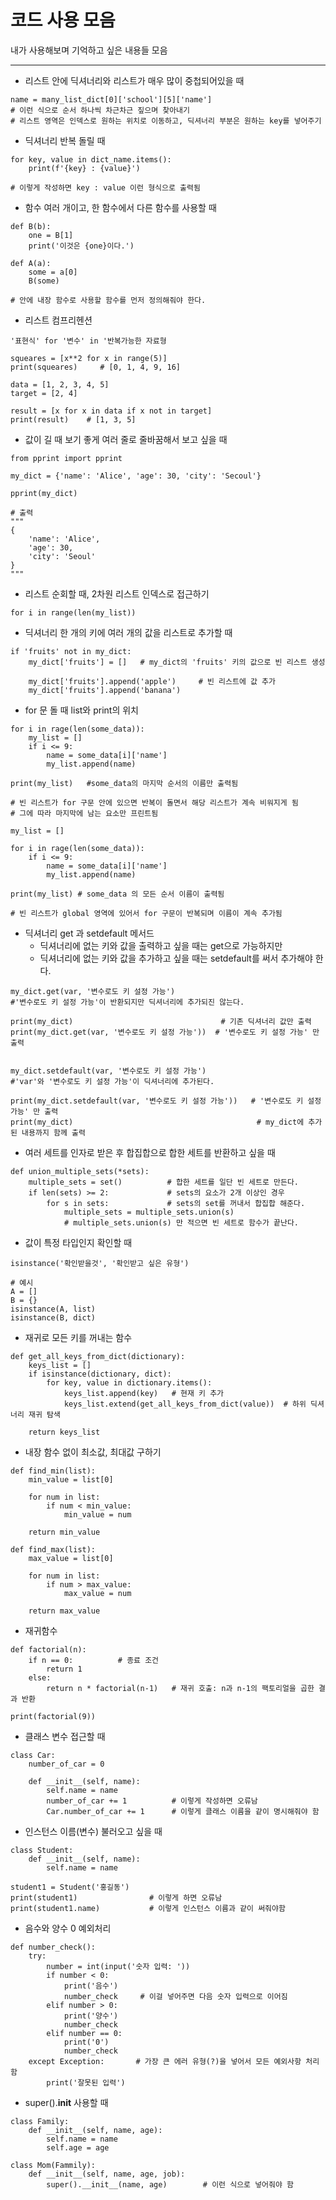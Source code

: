 # 코드 사용 모음
내가 사용해보며 기억하고 싶은 내용들 모음  

---

- 리스트 안에 딕셔너리와 리스트가 매우 많이 중첩되어있을 때  
```
name = many_list_dict[0]['school'][5]['name']
# 이런 식으로 순서 하나씩 차근차근 짚으며 찾아내기
# 리스트 영역은 인덱스로 원하는 위치로 이동하고, 딕셔너리 부분은 원하는 key를 넣어주기
```
  
- 딕셔너리 반복 돌릴 때
```
for key, value in dict_name.items():
    print(f'{key} : {value}')

# 이렇게 작성하면 key : value 이런 형식으로 출력됨
```
  
- 함수 여러 개이고, 한 함수에서 다른 함수를 사용할 때
```
def B(b):
    one = B[1]
    print('이것은 {one}이다.')

def A(a):
    some = a[0]
    B(some)

# 안에 내장 함수로 사용할 함수를 먼저 정의해줘야 한다.
```
  
- 리스트 컴프리헨션
```
'표현식' for '변수' in '반복가능한 자료형

squeares = [x**2 for x in range(5)]
print(squeares)     # [0, 1, 4, 9, 16]

data = [1, 2, 3, 4, 5]
target = [2, 4]

result = [x for x in data if x not in target]
print(result)    # [1, 3, 5]
```

- 값이 길 때 보기 좋게 여러 줄로 줄바꿈해서 보고 싶을 때
```
from pprint import pprint

my_dict = {'name': 'Alice', 'age': 30, 'city': 'Secoul'}

pprint(my_dict)

# 출력
"""
{
    'name': 'Alice',
    'age': 30,
    'city': 'Seoul'
}
"""
```
  
- 리스트 순회할 때, 2차원 리스트 인덱스로 접근하기
```
for i in range(len(my_list))
```
  
- 딕셔너리 한 개의 키에 여러 개의 값을 리스트로 추가할 때
```
if 'fruits' not in my_dict:
    my_dict['fruits'] = []   # my_dict의 'fruits' 키의 값으로 빈 리스트 생성

    my_dict['fruits'].append('apple')     # 빈 리스트에 값 추가
    my_dict['fruits'].append('banana')
```

- for 문 돌 때 list와 print의 위치
```
for i in rage(len(some_data)):
    my_list = []
    if i <= 9:
        name = some_data[i]['name']
        my_list.append(name)

print(my_list)   #some_data의 마지막 순서의 이름만 출력됨

# 빈 리스트가 for 구문 안에 있으면 반복이 돌면서 해당 리스트가 계속 비워지게 됨
# 그에 따라 마지막에 남는 요소만 프린트됨

my_list = []

for i in rage(len(some_data)):
    if i <= 9:
        name = some_data[i]['name']
        my_list.append(name)

print(my_list) # some_data 의 모든 순서 이름이 출력됨

# 빈 리스트가 global 영역에 있어서 for 구문이 반복되며 이름이 계속 추가됨
```

- 딕셔너리 get 과 setdefault 메서드
    - 딕셔너리에 없는 키와 값을 출력하고 싶을 때는 get으로 가능하지만  
    - 딕셔너리에 없는 키와 값을 추가하고 싶을 때는 setdefault를 써서 추가해야 한다.  
```
my_dict.get(var, '변수로도 키 설정 가능')
#'변수로도 키 설정 가능'이 반환되지만 딕셔너리에 추가되진 않는다.

print(my_dict)                                 # 기존 딕셔너리 값만 출력
print(my_dict.get(var, '변수로도 키 설정 가능'))  # '변수로도 키 설정 가능' 만 출력


my_dict.setdefault(var, '변수로도 키 설정 가능')
#'var'와 '변수로도 키 설정 가능'이 딕셔너리에 추가된다.

print(my_dict.setdefault(var, '변수로도 키 설정 가능'))   # '변수로도 키 설정 가능' 만 출력
print(my_dict)                                         # my_dict에 추가된 내용까지 함께 출력
```
  
- 여러 세트를 인자로 받은 후 합집합으로 합한 세트를 반환하고 싶을 때  
```
def union_multiple_sets(*sets):
    multiple_sets = set()          # 합한 세트를 일단 빈 세트로 만든다.
    if len(sets) >= 2:             # sets의 요소가 2개 이상인 경우
        for s in sets:             # sets의 set를 꺼내서 합집합 해준다.
            multiple_sets = multiple_sets.union(s)
            # multiple_sets.union(s) 만 적으면 빈 세트로 함수가 끝난다.
```
  
- 값이 특정 타입인지 확인할 때  
```
isinstance('확인받을것', '확인받고 싶은 유형')

# 예시
A = []
B = {}
isinstance(A, list)
isinstance(B, dict)
```
  
- 재귀로 모든 키를 꺼내는 함수  
```
def get_all_keys_from_dict(dictionary):
    keys_list = []
    if isinstance(dictionary, dict):
        for key, value in dictionary.items():
            keys_list.append(key)   # 현재 키 추가
            keys_list.extend(get_all_keys_from_dict(value))  # 하위 딕셔너리 재귀 탐색
    
    return keys_list
```
  
- 내장 함수 없이 최소값, 최대값 구하기  
```
def find_min(list):
    min_value = list[0]

    for num in list:
        if num < min_value:
            min_value = num
        
    return min_value

def find_max(list):
    max_value = list[0]

    for num in list:
        if num > max_value:
            max_value = num
    
    return max_value
```
  
- 재귀함수  
```
def factorial(n):
    if n == 0:          # 종료 조건
        return 1
    else:
        return n * factorial(n-1)   # 재귀 호출: n과 n-1의 팩토리얼을 곱한 결과 반환

print(factorial(9))
```
  
- 클래스 변수 접근할 때  
```
class Car:
    number_of_car = 0

    def __init__(self, name):
        self.name = name
        number_of_car += 1          # 이렇게 작성하면 오류남
        Car.number_of_car += 1      # 이렇게 클래스 이름을 같이 명시해줘야 함
```
  
- 인스턴스 이름(변수) 불러오고 싶을 때  
```
class Student:
    def __init__(self, name):
        self.name = name

student1 = Student('홍길동')
print(student1)                # 이렇게 하면 오류남
print(student1.name)           # 이렇게 인스턴스 이름과 같이 써줘야함
```
  
- 음수와 양수 0 예외처리  
```
def number_check():
    try:
        number = int(input('숫자 입력: '))
        if number < 0:
            print('음수')
            number_check     # 이걸 넣어주면 다음 숫자 입력으로 이어짐
        elif number > 0:
            print('양수')
            number_check
        elif number == 0:
            print('0')
            number_check
    except Exception:       # 가장 큰 에러 유형(?)을 넣어서 모든 예외사항 처리함
        print('잘못된 입력')
```
  
- super().__init__ 사용할 때  
```
class Family:
    def __init__(self, name, age):
        self.name = name
        self.age = age

class Mom(Fammily):
    def __init__(self, name, age, job):
        super().__init__(name, age)        # 이런 식으로 넣어줘야 함
```
